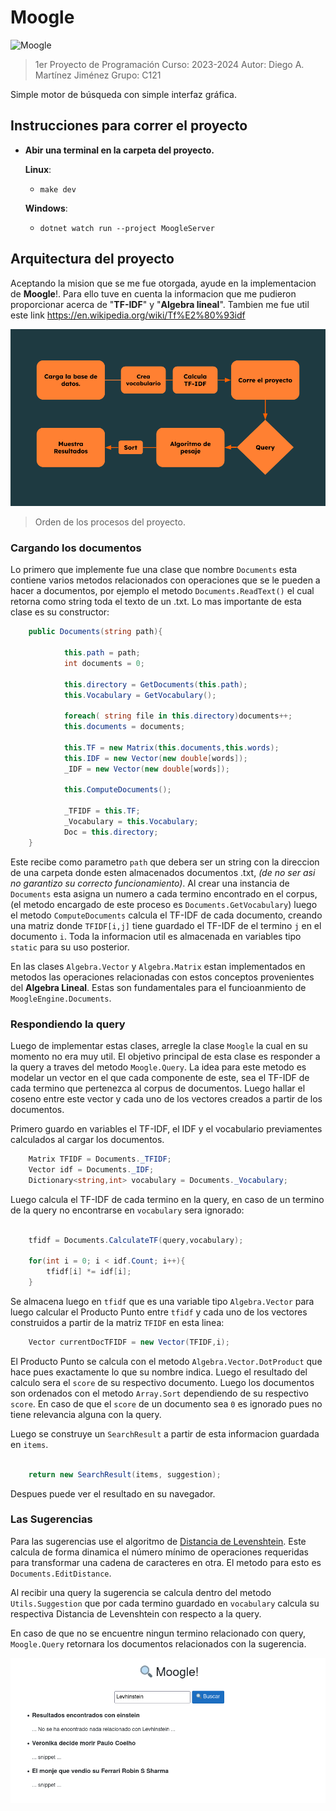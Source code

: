 # Moogle

![Moogle](moogle.png)
> 1er Proyecto de Programación
> Curso: 2023-2024
> Autor: Diego A. Martínez Jiménez
> Grupo: C121

Simple motor de búsqueda con simple interfaz gráfica.

## Instrucciones para correr el proyecto

* **Abir una terminal en la carpeta del proyecto.**

  **Linux**:

  * ```make dev```

  **Windows**:

  * ```dotnet watch run --project MoogleServer```

## Arquitectura del proyecto

Aceptando la mision que se me fue otorgada, ayude en la implementacion de **Moogle**!. Para ello tuve en cuenta la informacion que me pudieron proporcionar acerca de "**TF-IDF**" y "**Algebra lineal**". Tambien me fue util este link <https://en.wikipedia.org/wiki/Tf%E2%80%93idf>

![Grafico de procesos](Project.png)
>Orden de los procesos del proyecto.
>
### **Cargando los documentos**

Lo primero que implemente fue una clase que nombre `Documents` esta contiene varios metodos relacionados con operaciones que se le pueden a hacer a documentos, por ejemplo el metodo `Documents.ReadText()` el cual retorna como string toda el texto de un .txt. Lo mas importante de esta clase es su constructor:

```cs
    public Documents(string path){

            this.path = path;
            int documents = 0;
            
            this.directory = GetDocuments(this.path);
            this.Vocabulary = GetVocabulary();

            foreach( string file in this.directory)documents++;
            this.documents = documents;
            
            this.TF = new Matrix(this.documents,this.words);
            this.IDF = new Vector(new double[words]);
            _IDF = new Vector(new double[words]);

            this.ComputeDocuments();

            _TFIDF = this.TF;
            _Vocabulary = this.Vocabulary;
            Doc = this.directory;
    }
```

Este recibe como parametro `path` que debera ser un string con la direccion de una carpeta donde esten almacenados documentos .txt, _(de no ser asi no garantizo su correcto funcionamiento)_. Al crear una instancia de `Documents` esta asigna un numero a cada termino encontrado en el corpus, (el metodo encargado de este proceso es `Documents.GetVocabulary`) luego el metodo `ComputeDocuments` calcula el TF-IDF de cada documento, creando una matriz donde `TFIDF[i,j]` tiene guardado el TF-IDF de el termino `j` en el documento `i`. Toda la informacion util es almacenada en variables tipo `static` para su uso posterior.

En las clases `Algebra.Vector` y `Algebra.Matrix` estan implementados en metodos las operaciones relacionadas con estos conceptos provenientes del **Algebra Lineal**. Estas son fundamentales para el funcioanmiento de `MoogleEngine.Documents`.

### **Respondiendo la query**

Luego de implementar estas clases, arregle la clase `Moogle` la cual en su momento no era muy util. El objetivo principal de esta clase es responder a la query a traves del metodo `Moogle.Query`. La idea para este metodo es modelar un vector en el que cada componente de este, sea el TF-IDF de cada termino que pertenezca al corpus de documentos. Luego hallar el coseno entre este vector y cada uno de los vectores creados a partir de los documentos.

Primero guardo en variables el TF-IDF, el IDF y el vocabulario previamentes calculados al cargar los documentos.

```cs
    Matrix TFIDF = Documents._TFIDF;
    Vector idf = Documents._IDF;
    Dictionary<string,int> vocabulary = Documents._Vocabulary;
```

Luego calcula el TF-IDF de cada termino en la query, en caso de un termino de la query no encontrarse en `vocabulary` sera ignorado:

```cs

    tfidf = Documents.CalculateTF(query,vocabulary); 

    for(int i = 0; i < idf.Count; i++){
        tfidf[i] *= idf[i];
    }

```

Se almacena luego en `tfidf` que es una variable tipo `Algebra.Vector` para luego calcular el Producto Punto entre `tfidf` y  cada uno de los vectores construidos a partir de la matriz `TFIDF` en esta linea:

```cs
    Vector currentDocTFIDF = new Vector(TFIDF,i);
```

El Producto Punto se calcula con el metodo `Algebra.Vector.DotProduct` que hace pues exactamente lo que su nombre indica. Luego el resultado del calculo sera el `score` de su respectivo documento. Luego los documentos son ordenados con el metodo `Array.Sort` dependiendo de su respectivo `score`. En caso de que el `score` de un documento sea `0` es ignorado pues no tiene relevancia alguna con la query.

Luego se construye un `SearchResult` a partir de esta informacion guardada en `items`.

```cs

    return new SearchResult(items, suggestion);

```

Despues puede ver el resultado en su navegador.

### **Las Sugerencias**

Para las sugerencias use el algoritmo de [Distancia de Levenshtein](https://es.wikipedia.org/wiki/Distancia_de_Levenshtein). Este calcula de forma dinamica el número mínimo de operaciones requeridas para transformar una cadena de caracteres en otra. El metodo para esto es `Documents.EditDistance`.

Al recibir una query la sugerencia se calcula dentro del metodo `Utils.Suggestion` que por cada termino guardado en `vocabulary` calcula su respectiva Distancia de Levenshtein con respecto a la query.

En caso de que no se encuentre ningun termino relacionado con query, `Moogle.Query` retornara los documentos relacionados con la sugerencia.

![Resultados busqueda](Resultados.png)
